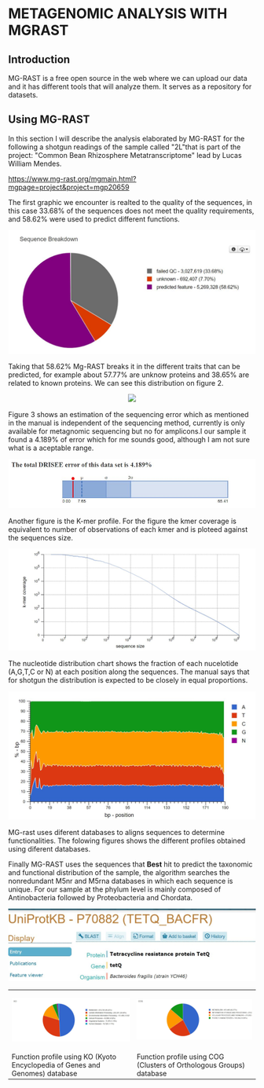 # METAGENOMIC ANALYSIS WITH MGRAST

## Introduction

MG-RAST is a free open source in the web where we can upload our data and it has different tools that will analyze them. It serves as a repository for datasets.

## Using MG-RAST

In this section I will describe the analysis elaborated by MG-RAST for the following a shotgun readings of the sample called "2L"that is part of the project: "Common Bean Rhizosphere Metatranscriptome" lead by Lucas William Mendes.

https://www.mg-rast.org/mgmain.html?mgpage=project&project=mgp20659

The first graphic we encounter is realted to the quality of the sequences, in this case 33.68% of the sequences does not meet the quality requirements, and 58.62% were used to predict different functions.

<p align="center"><img src="/IMAGES/nt2/mgrastqc.JPG"></p>

Taking that 58.62% Mg-RAST breaks it in the different traits that can be predicted, for example about 57.77% are unknow proteins and 38.65% are related to known proteins. We can see this distribution on figure 2.

<p align="center"><img src="/IMAGES/nt2/mgrast.JPG"></p>

Figure 3 shows an estimation of the sequencing error which as mentioned in the manual is independent of the sequencing method, currently is only available for metagnomic sequencing but no for amplicons.I our sample it found a 4.189% of error which for me sounds good, although I am not sure what is a aceptable range.

<p align="center"><img src="/IMAGES/nt2/mgrasterror.JPG"></p>

Another figure is the K-mer profile. For the figure the kmer coverage is equivalent to number of observations of each kmer and  is ploteed against the sequences size.

<p align="center"><img src="/IMAGES/nt2/mgrastkmerprofile.JPG"></p>

The nucleotide distribution chart shows the fraction of each nucelotide (A,G,T,C or N) at each position along the sequences. The manual says that for shotgun the distribution is expected to be closely in equal proportions.

<p align="center"><img src="/IMAGES/nt2/mgrastnucleotide.JPG"></p>

MG-rast uses diferent databases to aligns sequences to determine functionalities. The folowing figures shows the different profiles obtained using diferent databases.
<table>
  <td><p align="center"><img src="/IMAGES/nt2//mgrastko.JPG"></p></td> 
  <td><p align="center"><img src="/IMAGES/nt2//mgrastcog.JPG"></p></td>
 <tr>
   <td> Function profile using KO (Kyoto Encyclopedia of Genes and Genomes) database</td>
   <td> Function profile using COG (Clusters of Orthologous Groups) database</td>
  </tr>


Finally MG-RAST uses the sequences that **Best** hit to predict the taxonomic and functional distribution of the sample, the algorithm searches the nonredundant M5nr and M5rna databases in which each sequence is unique. For our sample at the phylum level is mainly composed of Antinobacteria followed by Proteobacteria and Chordata.

<p align="center"><img src="/IMAGES/nt2/uniprot.JPG"></p>

